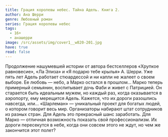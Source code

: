 ```yaml
---
title: Грация королевы небес. Тайна Адель. Книга 2.
author: Ана Шерри
genre: Любовный роман
series: Грация королевы небес
tags:
  - 16+
  - анашерри
image: /src/assets/img/cover1__w820-201.jpg
have: true
read: false
---
```

Продолжение нашумевшей истории от автора бестселлеров «Хрупкое равновесие», «Ла Элиза» и «Я подарю тебе крылья» А. Шерри. Уже пять лет Адель работает стюардессой и ни капли не жалеет о своем выборе. Ее любовь — небо, а Марко остался в прошлом… Марко теперь примерный семьянин, воспитывает дочь Фаби и живет с Патрицией. Он старается быть идеальным мужем, но каждый раз, когда оказывается в аэропорту, ему мерещится Адель. Кажется, что их дороги разошлись навсегда, или… «Шарлеман» — уникальный проект для богатых людей, о котором говорит весь мир. Организаторы набирают штат сотрудников из разных стран. Для Адель это прекрасный шанс заработать. Для Марко — отличная возможность показать свой профессионализм. Их дороги пересекутся в небе, когда они совсем этого не ждут, но чем же закончится этот полет?
